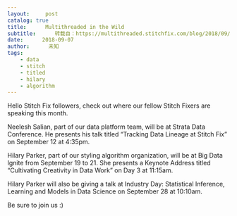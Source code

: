 ```yaml
---
layout:     post
catalog: true
title:      Multithreaded in the Wild
subtitle:      转载自：https://multithreaded.stitchfix.com/blog/2018/09/07/MITW/
date:      2018-09-07
author:      未知
tags:
    - data
    - stitch
    - titled
    - hilary
    - algorithm
---
```


Hello Stitch Fix followers, check out where our fellow Stitch Fixers are speaking this month.

Neelesh Salian, part of our data platform team, will be at Strata Data Conference.
He presents his talk titled “Tracking Data Lineage at Stitch Fix” on September 12 at 4:35pm.

Hilary Parker, part of our styling algorithm organization, will be at Big Data Ignite from 
September 19 to 21. She presents a Keynote Address titled “Cultivating Creativity in Data Work” on Day 3 at 11:15am.

Hilary Parker will also be giving a talk at Industry Day: Statistical Inference, Learning and Models in Data Science on September 28 at 10:10am.

Be sure to join us :)
